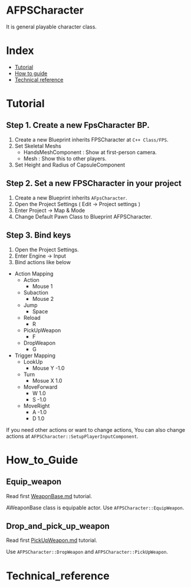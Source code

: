 # AFPSCharacter
It is general playable character class.


# Index
- [Tutorial](#_Tutorial)
- [How to guide](#_How_to_Guide)
- [Technical reference](#_Technical_reference)

# Tutorial
## Step 1. Create a new FpsCharacter BP.
1. Create a new Blueprint inherits FPSCharacter at `C++ Class/FPS`.
2. Set Skeletal Meshs
    - HandsMeshComponent : Show at first-person camera.
    - Mesh : Show this to other players.
3. Set Height and Radius of CapsuleComponent

## Step 2. Set a new FPSCharacter in your project
1. Create a new Blueprint inherits `AFpsCharacter`.
2. Open the Project Settings ( Edit -> Project settings )
3. Enter Project -> Map & Mode
4. Change Default Pawn Class to Blueprint AFPSCharacter.

## Step 3. Bind keys
1. Open the Project Settings.
2. Enter Engine -> Input
3. Bind actions like below
- Action Mapping
    - Action
        - Mouse 1
    - Subaction 
        - Mouse 2
    - Jump
        - Space
    - Reload
        - R
    - PickUpWeapon
        - F
    - DropWeapon 
        - G
- Trigger Mapping
    - LookUp 
        - Mouse Y -1.0
    - Turn 
        - Mosue X 1.0
    - MoveForward
        - W 1.0
        - S -1.0
    - MoveRight
        - A -1.0
        - D 1.0

If you need other actions or want to change actions, You can also change actions at `AFPSCharacter::SetupPlayerInputComponent`.

# How_to_Guide
## Equip_weapon
Read first [WeaponBase.md](./WeaponBase.md) tutorial. 

AWeaponBase class is equipable actor. Use `AFPSCharacter::EquipWeapon`.

## Drop_and_pick_up_weapon
Read first [PickUpWeapon.md](./PickUpWeapon.md) tutorial. 

Use `AFPSCharacter::DropWeapon` and `AFPSCharacter::PickUpWeapon`.

# Technical_reference
